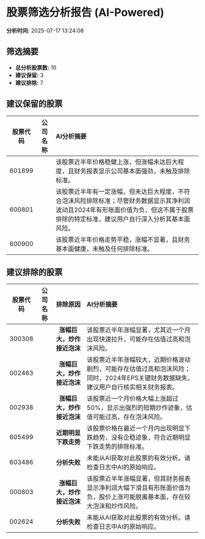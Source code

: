 # 股票筛选分析报告 (AI-Powered)

**分析时间:** 2025-07-17 13:24:08

## 筛选摘要

- **总分析股票数:** 10
- **建议保留:** 3
- **建议排除:** 7

## 建议保留的股票

| 股票代码 | 公司名称 | AI分析摘要 |
|:---:|:---:|:---|
| 601899 |  | 该股票近半年价格稳健上涨，但涨幅未达巨大程度，且财务报表显示公司基本面强劲，未触及排除标准。 |
| 600801 |  | 该股票近半年有一定涨幅，但未达巨大程度，不符合泡沫风险排除标准；尽管财务数据显示其净利润波动且2024年有形账面价值为负，但这不属于股票排除的特定标准，建议用户自行深入分析其基本面风险。 |
| 600900 |  | 该股票近半年价格走势平稳，涨幅不显著，且财务基本面健康，未触及任何排除标准。 |

## 建议排除的股票

| 股票代码 | 公司名称 | 排除原因 | AI分析摘要 |
|:---:|:---:|:---:|:---|
| 300308 |  | **涨幅巨大，炒作接近泡沫** | 该股票近半年涨幅显著，尤其近一个月出现快速拉升，可能存在估值过高和泡沫风险。 |
| 002463 |  | **涨幅巨大，炒作接近泡沫** | 该股票近半年涨幅较大，近期价格波动剧烈，可能存在估值过高和泡沫风险；同时，2024年EPS关键财务数据缺失，建议用户自行核实相关财务报表。 |
| 002938 |  | **涨幅巨大，炒作接近泡沫** | 该股票近一个月价格大幅上涨超过50%，显示出强烈的短期炒作迹象，估值可能过高，存在泡沫风险。 |
| 605499 |  | **近期明显下跌走势** | 该股票价格在最近一个月内出现明显下跌趋势，没有企稳迹象，符合近期明显下跌走势的排除标准。 |
| 603486 |  | **分析失败** | 未能从AI获取对此股票的有效分析。请检查日志中AI的原始响应。 |
| 000803 |  | **涨幅巨大，炒作接近泡沫** | 该股票近半年涨幅显著，但其财务报表显示净利润大幅下滑且有形账面价值为负，股价上涨可能脱离基本面，存在较大泡沫和炒作风险。 |
| 002624 |  | **分析失败** | 未能从AI获取对此股票的有效分析。请检查日志中AI的原始响应。 |
